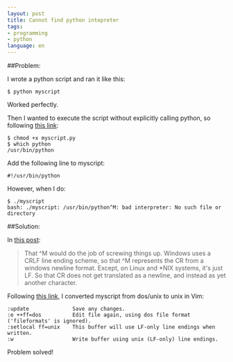 ```yaml
---
layout: post
title: Cannot find python intepreter
tags:
- programming
- python
language: en
---
```

##Problem:

I wrote a python script and ran it like this:

    $ python myscript

Worked perfectly.

Then I wanted to execute the script without explicitly calling python, so following [this link](http://effbot.org/pyfaq/how-do-i-make-a-python-script-executable-on-unix.htm):


    $ chmod +x myscript.py
    $ which python
    /usr/bin/python

Add the following line to myscript:

    #!/usr/bin/python

However, when I do:

    $ ./myscript
    bash: ./myscript: /usr/bin/python^M: bad interpreter: No such file or directory

##Solution:

In [this post](http://forums.devshed.com/python-programming-11/bad-interpreter-no-such-file-or-directory-379366.html):

> That ^M would do the job of screwing things up. Windows uses a CRLF line ending scheme, so that ^M represents the CR from a windows newline format. Except, on Linux and *NIX systems, it's just LF. So that CR does not get translated as a newline, and instead as yet another character.

Following [this link](http://vim.wikia.com/wiki/File_format), I converted myscript from dos/unix to unix in Vim:

    :update              Save any changes.
    :e ++ff=dos          Edit file again, using dos file format ('fileformats' is ignored).
    :setlocal ff=unix    This buffer will use LF-only line endings when written.
    :w                   Write buffer using unix (LF-only) line endings.

Problem solved!
